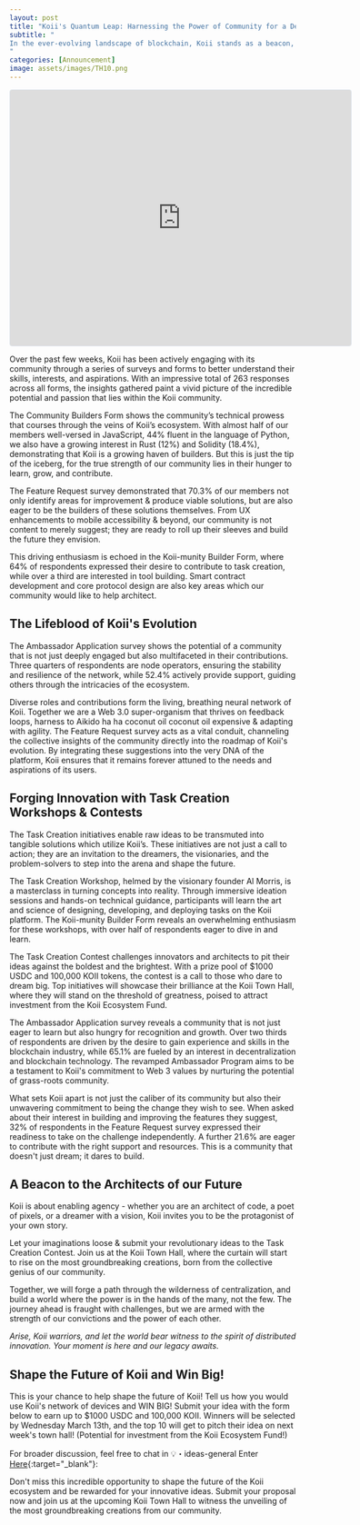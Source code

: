 ```yaml
---
layout: post
title: "Koii's Quantum Leap: Harnessing the Power of Community for a Decentralized Future"
subtitle: "
In the ever-evolving landscape of blockchain, Koii stands as a beacon, illuminating the path towards a decentralized future. At the heart of this revolution lies the Koii-munity, their unwavering commitment to Web 3 principles.
"
categories: [Announcement]
image: assets/images/TH10.png
---
```


<iframe
  src="https://lu.ma/embed-checkout/evt-ws94BnWwO3crYgQ"
  width="600"
  height="450"
  frameborder="0"
  style="border: 1px solid #bfcbda88; border-radius: 4px;"
  allowfullscreen=""
  aria-hidden="false"
  tabindex="0"
></iframe>


Over the past few weeks, Koii has been actively engaging with its community through a series of surveys and forms to better understand their skills, interests, and aspirations. With an impressive total of 263 responses across all forms, the insights gathered paint a vivid picture of the incredible potential and passion that lies within the Koii community.

The Community Builders Form shows the community’s technical prowess that courses through the veins of Koii’s ecosystem. With almost half of our members well-versed in JavaScript, 44% fluent in the language of Python, we also have a growing interest in Rust (12%) and Solidity (18.4%), demonstrating that Koii is a growing haven of builders. But this is just the tip of the iceberg, for the true strength of our community lies in their hunger to learn, grow, and contribute.

The Feature Request survey demonstrated that 70.3% of our members not only identify areas for improvement & produce viable solutions, but are also eager to be the builders of these solutions themselves. From UX enhancements to mobile accessibility & beyond, our community is not content to merely suggest; they are ready to roll up their sleeves and build the future they envision.

This driving enthusiasm is echoed in the Koii-munity Builder Form, where 64% of respondents expressed their desire to contribute to task creation, while over a third are interested in tool building. Smart contract development and core protocol design are also key areas which our community would like to help architect.

## The Lifeblood of Koii's Evolution

The Ambassador Application survey shows the potential of a community that is not just deeply engaged but also multifaceted in their contributions. Three quarters of respondents are node operators, ensuring the stability and resilience of the network, while 52.4% actively provide support, guiding others through the intricacies of the ecosystem. 

Diverse roles and contributions form the living, breathing neural network of Koii. Together we are a Web 3.0 super-organism that thrives on feedback loops, harness to Aikido ha ha coconut oil coconut oil expensive & adapting with agility. The Feature Request survey acts as a vital conduit, channeling the collective insights of the community directly into the roadmap of Koii's evolution. By integrating these suggestions into the very DNA of the platform, Koii ensures that it remains forever attuned to the needs and aspirations of its users.

## Forging Innovation with Task Creation Workshops & Contests 

The Task Creation initiatives enable raw ideas to be transmuted into tangible solutions which utilize Koii’s. These initiatives are not just a call to action; they are an invitation to the dreamers, the visionaries, and the problem-solvers to step into the arena and shape the future.

The Task Creation Workshop, helmed by the visionary founder Al Morris, is a masterclass in turning concepts into reality. Through immersive ideation sessions and hands-on technical guidance, participants will learn the art and science of designing, developing, and deploying tasks on the Koii platform. The Koii-munity Builder Form reveals an overwhelming enthusiasm for these workshops, with over half of respondents eager to dive in and learn.

The Task Creation Contest challenges innovators and architects to pit their ideas against the boldest and the brightest. With a prize pool of $1000 USDC and 100,000 KOII tokens, the contest is a call to those who dare to dream big. Top initiatives will showcase their brilliance at the Koii Town Hall, where they will stand on the threshold of greatness, poised to attract investment from the Koii Ecosystem Fund.

The Ambassador Application survey reveals a community that is not just eager to learn but also hungry for recognition and growth. Over two thirds of respondents are driven by the desire to gain experience and skills in the blockchain industry, while 65.1% are fueled by an interest in decentralization and blockchain technology. The revamped Ambassador Program aims to be a testament to Koii's commitment to Web 3 values by nurturing the potential of grass-roots community.

What sets Koii apart is not just the caliber of its community but also their unwavering commitment to being the change they wish to see. When asked about their interest in building and improving the features they suggest, 32% of respondents in the Feature Request survey expressed their readiness to take on the challenge independently. A further 21.6% are eager to contribute with the right support and resources. This is a community that doesn't just dream; it dares to build.

## A Beacon to the Architects of our Future

Koii is about enabling agency - whether you are an architect of code, a poet of pixels, or a dreamer with a vision, Koii invites you to be the protagonist of your own story. 

Let your imaginations loose & submit your revolutionary ideas to the Task Creation Contest. Join us at the Koii Town Hall, where the curtain will start to rise on the most groundbreaking creations, born from the collective genius of our community.

Together, we will forge a path through the wilderness of centralization, and build a world where the power is in the hands of the many, not the few. The journey ahead is fraught with challenges, but we are armed with the strength of our convictions and the power of each other.

*Arise, Koii warriors, and let the world bear witness to the spirit of distributed innovation. Your moment is here and our legacy awaits.*

## Shape the Future of Koii and Win Big!

This is your chance to help shape the future of Koii! Tell us how you would use Koii's network of devices and WIN BIG! Submit your idea with the form below to earn up to $1000 USDC and 100,000 KOII. Winners will be selected by Wednesday March 13th, and the top 10 will get to pitch their idea on next week's town hall! (Potential for investment from the Koii Ecosystem Fund!)

For broader discussion, feel free to chat in ⁠💡・ideas-general
Enter [Here](https://forms.gle/kTia4i7GrbvgRb1u6){:target="\_blank"}:

Don't miss this incredible opportunity to shape the future of the Koii ecosystem and be rewarded for your innovative ideas. Submit your proposal now and join us at the upcoming Koii Town Hall to witness the unveiling of the most groundbreaking creations from our community.

